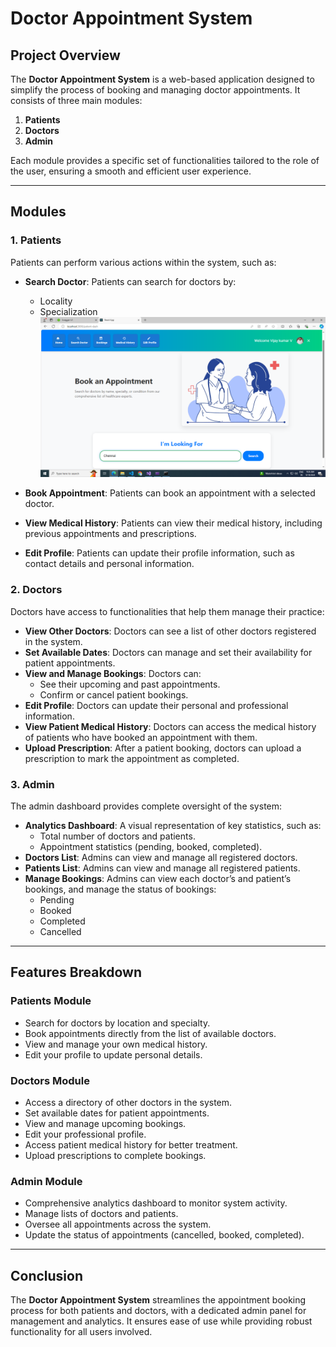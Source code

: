 # Doctor Appointment System

## Project Overview
The **Doctor Appointment System** is a web-based application designed to simplify the process of booking and managing doctor appointments. It consists of three main modules:
1. **Patients**
2. **Doctors**
3. **Admin**

Each module provides a specific set of functionalities tailored to the role of the user, ensuring a smooth and efficient user experience.

---

## Modules

### 1. **Patients**
Patients can perform various actions within the system, such as:
- **Search Doctor**: Patients can search for doctors by:
  - Locality
  - Specialization
![Patient Dashboard](./screenshots/patientdoctorsearch.png "Patient Landing")

- **Book Appointment**: Patients can book an appointment with a selected doctor.
- **View Medical History**: Patients can view their medical history, including previous appointments and prescriptions.
- **Edit Profile**: Patients can update their profile information, such as contact details and personal information.

### 2. **Doctors**
Doctors have access to functionalities that help them manage their practice:
- **View Other Doctors**: Doctors can see a list of other doctors registered in the system.
- **Set Available Dates**: Doctors can manage and set their availability for patient appointments.
- **View and Manage Bookings**: Doctors can:
  - See their upcoming and past appointments.
  - Confirm or cancel patient bookings.
- **Edit Profile**: Doctors can update their personal and professional information.
- **View Patient Medical History**: Doctors can access the medical history of patients who have booked an appointment with them.
- **Upload Prescription**: After a patient booking, doctors can upload a prescription to mark the appointment as completed.

### 3. **Admin**
The admin dashboard provides complete oversight of the system:
- **Analytics Dashboard**: A visual representation of key statistics, such as:
  - Total number of doctors and patients.
  - Appointment statistics (pending, booked, completed).
- **Doctors List**: Admins can view and manage all registered doctors.
- **Patients List**: Admins can view and manage all registered patients.
- **Manage Bookings**: Admins can view each doctor’s and patient’s bookings, and manage the status of bookings:
  - Pending
  - Booked
  - Completed
  - Cancelled

---

## Features Breakdown

### Patients Module
- Search for doctors by location and specialty.
- Book appointments directly from the list of available doctors.
- View and manage your own medical history.
- Edit your profile to update personal details.

### Doctors Module
- Access a directory of other doctors in the system.
- Set available dates for patient appointments.
- View and manage upcoming bookings.
- Edit your professional profile.
- Access patient medical history for better treatment.
- Upload prescriptions to complete bookings.

### Admin Module
- Comprehensive analytics dashboard to monitor system activity.
- Manage lists of doctors and patients.
- Oversee all appointments across the system.
- Update the status of appointments (cancelled, booked, completed).

---

## Conclusion
The **Doctor Appointment System** streamlines the appointment booking process for both patients and doctors, with a dedicated admin panel for management and analytics. It ensures ease of use while providing robust functionality for all users involved.
